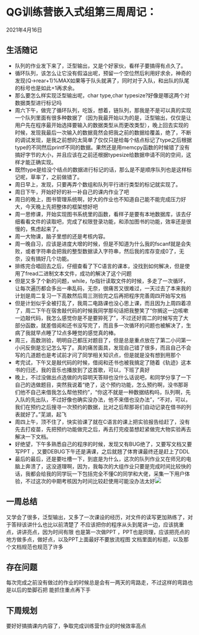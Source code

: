 # QG训练营嵌入式组第三周周记：
2021年4月16日

## 生活随记
- 队列的作业发下来了，泛型输出，又是个好家伙，看样子要搞得有点久了。
- 循环队列，该怎么让它没有假溢出呢，预留一个空位然后利用好求余，神奇的发现(Q->rear+1)%MAX如果等于队头就满了，同时对于入队，和出队的队尾的标号也是如此+1再求余。
- 那么要怎么样实现泛型输出呢，char type,char typesize?好像是哪这两个对数据类型进行标记吗
- 周六下午，做完了循环队列，吃饭，想着，链队列，那我是不是可以真的实现一个队列里面有很多种数据了（因为我最开始以为的是，泛型输出，仅仅是让用户先在程序最开始选择要输入的数据类型从而更改类型），晚上回去实现的时候，发现我最后一次输入的数据竟然会把我之前的数据给覆盖，绝了，不断的调试发现，是我之前想的太简单了仅仅只是给每个结点标记了type之后根据type的不同然后printf不同的数据。果然还是用memcpy函数的时候错了没有搞好字节的大小，并且应该在之前还根据typesize给数据申请不同的空间，这样才能正确实现。
- 既然type是给没个结点的数据进行标记的话，那么是不是顺序队列也是这样标记呢，草率了，之前做错了。
- 周日早上，发现，只要再弄个数组和队列平行进行类型的标记就实现了。
- 周日下午，开始好好的补一补自己的课内作业了吧
- 周日的晚上，图书管理系统啊，好大的作业也不知道自己能不能完成压力好大，今天晚上先把整体的框架想好吧
- 周一思修课，开始实现图书系统里的函数，看样子是要有本地数据库，该去仔细看看文件的读取吧，完成了权限登录功能，和添加图书的功能，效率还是很慢的，焦虑起来了。
- 周一大物课，脑子里想的还是考核内容。
- 周一晚自习，应该是进度大增的时候，但是不知道为什么我的fscanf就是会失败，或者字符串会把我的整型数据读入字符串，然后我的库存变成0了，无奈，没有搞好几个功能。
- 排练完合唱回去之后，仔细查看了下C语言的课本，没找到如何解决，但是使用了fread二进制文本文件，成功的解决了这个问题
- 但是又多了个新的问题，while，fp指针读取文件的时候，多走了一次循环，让每次遍历都会多出一串乱码，无奈，很痛苦又很难过，一天过去了本来我的计划是周二复习一下高数然后周三测验完之后再把程序完善周四开始写文档
- 但是计划似乎全被打乱了，我周二电路课也没心思上课，而且因为上周四着凉了，周二下午在宿舍敲代码的时候我同学那句话把我整笑了“你搁这一边咳嗽一边敲代码，我怎么感觉你是不是要猝死了”，不过还好周二的时候写完了大部分函数，就差借阅和还书没写完了，而且多一次循环的问题也被解决了，生病了我就早点睡了12点多睡觉的感觉真的棒。
- 周三，高数测验，明明自己都压对题目了，但是总是重点放在了第二小问第一小问反倒是忘记怎么写了。真的痛苦面具，发现自己错了很多，而且自己不会写的几道题也是考试前才问了同学相关知识点，但是就是没有想到用那个
- 考完试，下午又是敲代码的时候，借阅和还书也被我搞定了随着《轨迹》这本书的归还，我的音乐也播放到了这首歌，可以，下班了真好
- 晚上，不过没做出点选做的内容明天答辩也没什么话说吧，和同学分享了一下自己的选做题目，突然我说着“绝了，这个预约功能，怎么预约啊，没书那哥们他不自己来借我怎么帮他预约”，“你这不就是一种数据结构吗，队列啊，先入队的先出队，不过好像也确实没办法，他不来借也没办法”，“不对，可以，我们在预约之后搜寻一次预约的数据，比对之后帮那哥们自动记录在借书的列表就好了。”芜湖，起飞
- 周四上午，顶不住了，快实验课了就在C语言的课上把实验报告给赶了，没有先去打疫苗，先把预约功能做完之后，再去打完疫苗想赶紧做完大物实验再去解决一下文档。
- 好绝望，下午多熟悉自己的程序的时候，发现又有BUG绝了，又要写文档又要写PPT ，又要DEBUG下午还是满课，之后就翘了体育课最终还是赶上了DDL
- 最后的最后，还是要吐槽一下，到底是为什么，这次的队列作业又在师兄的电脑上奔溃了，这没道理啊，因为，我每次的大组作业只要是完成时间比较快的话，我都会给我的同学玩一下包括完全不懂C的同学和大佬，采集一下用户体验，不过这次的中期考核因为时间比较赶使用可能没办法太好![](https://gitee.com/mrsu18/pictures-of-the-warehouse/raw/master/img/%E5%BE%AE%E4%BF%A1%E5%9B%BE%E7%89%87_20210416120549.jpg)





## 一周总结
又学会了很多，泛型输出，又多了一次课设的经历，对文件的读写更加熟练了，对于答辩该讲什么也比以前清楚了
不应该把你的程序从头到尾讲一边，应该挑重点，讲讲亮点，因为时间有限
也是第一次做PPT ，PPT也是同理，应该把亮点的地方做多点，做好点，以及PPT上面最好不要放流程图
文档里面的标题，以及那个文档规范也规范了许多



## 存在问题
每次完成之前没有做过的作业的时候总是会有一两天的弯路走，不过这样的弯路也是以后的垫脚石把
能抓住重点再下手



## 下周规划
要好好搞搞课内内容了，争取完成训练营作业的时候效率高点



